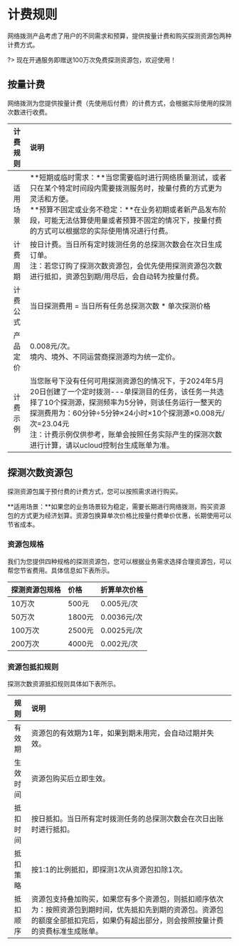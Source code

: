 # 计费规则

网络拨测产品考虑了用户的不同需求和预算，提供按量计费和购买探测资源包两种计费方式。

?> 现在开通服务即赠送100万次免费探测资源包，欢迎使用！

## 按量计费

网络拨测为您提供按量计费（先使用后付费）的计费方式，会根据实际使用的探测次数进行收费。

| 计费规则         | 说明                                                    |
| :-----------: | :------------- |
| 适用场景 | **短期或临时需求：**当您需要临时进行网络质量测试，或者只在某个特定时间段内需要拨测服务时，按量付费的方式更为灵活和方便。<br />**预算不固定或业务不稳定：**在业务初期或者新产品发布阶段，可能无法估算使用量或者预算不固定的情况下，按量付费的方式可以根据您的实际使用情况进行付费。 |
| 计费周期 | 按日计费。当日所有定时拨测任务的总探测次数会在次日生成订单。<br />注：若您订购了探测次数资源包，会优先使用探测资源包次数进行抵扣，资源包到期/用尽后，会自动转为按量付费。 |
| 计费公式 | 当日探测费用 = 当日所有任务总探测次数 * 单次探测价格         |
| 产品定价 | 0.008元/次。<br />境内、境外、不同运营商探测源均为统一定价。 |
| 计费示例 | 当您账号下没有任何可用探测资源包的情况下，于2024年5月20日创建了一个定时拨测---单探测目的任务，该任务一共选择了10个探测源，探测频率为5分钟，则该任务运行一整天的探测费用为：60分钟÷5分钟×24小时×10个探测源×0.008元/次=23.04元<br />注：计费示例仅供参考，账单会按照任务实际产生的探测次数进行计算，请以ucloud控制台生成账单为准。 |

## 探测次数资源包

探测资源包属于预付费的计费方式，您可以按照需求进行购买。

**适用场景：**如果您的业务场景较为稳定，需要长期进行网络拨测，购买资源包的方式更为经济划算。资源包换算单次价格比按量付费单价优惠，长期使用可以节省成本。

### 资源包规格

我们为您提供四种规格的探测资源包，您可以根据业务需求选择合理资源包，可以帮您节省费用。具体信息如下表所示。

| 探测资源包规格 | 价格   | 折算单次价格 |
| :---------- | :----- | :-------- |
| 10万次         | 500元  | 0.005元/次   |
| 50万次         | 1800元 | 0.0036元/次  |
| 100万次        | 2500元 | 0.0025元/次  |
| 200万次        | 4000元 | 0.002元/次   |

### 资源包抵扣规则

探测次数资源抵扣规则具体如下表所示。

| 规则     | 说明                                                         |
| :-------: | :----------------------------------------------------------- |
| 有效期   | 资源包的有效期为1年，如果到期未用完，会自动过期并失效。      |
| 生效时间 | 资源包购买后立即生效。                                       |
| 抵扣时间 | 按日抵扣。当日所有定时拨测任务的总探测次数会在次日出账时进行抵扣。 |
| 抵扣策略 | 按1:1的比例抵扣，即探测1次从资源包扣除1次。                  |
| 抵扣顺序 | 资源包支持叠加购买，如果您有多个资源包，则抵扣顺序依次为：按照资源包到期时间，优先抵扣先到期的资源包。资源包的额度全部抵扣完后，如果仍有超出部分，则会按照按量计费的资费标准生成账单。 |

